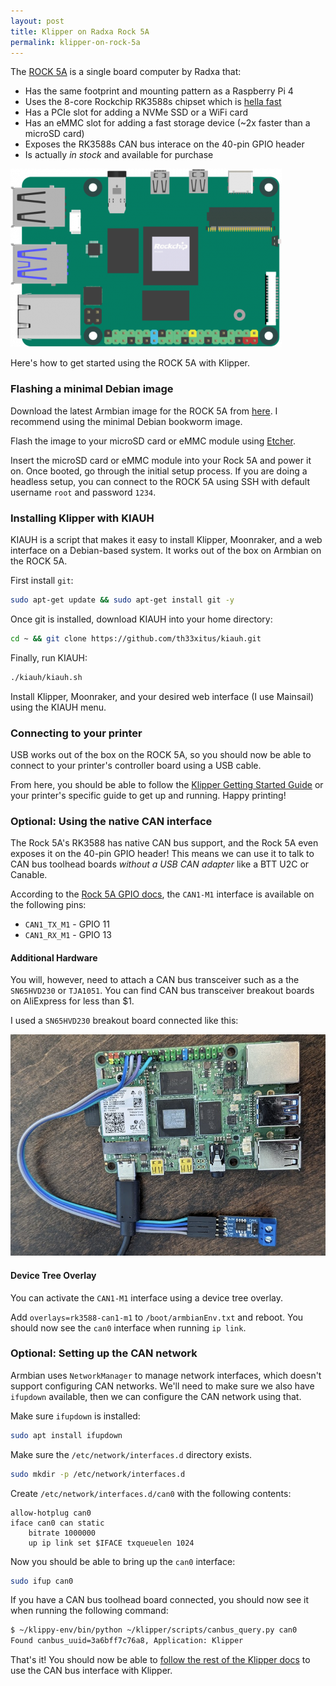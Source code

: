 ```yaml
---
layout: post
title: Klipper on Radxa Rock 5A
permalink: klipper-on-rock-5a
---
```


The [ROCK 5A](https://docs.radxa.com/en/rock5/rock5a/getting-started/overview) is a single board computer by Radxa that:

- Has the same footprint and mounting pattern as a Raspberry Pi 4
- Uses the 8-core Rockchip RK3588s chipset which is [hella fast](https://github.com/ThomasKaiser/sbc-bench/blob/master/Results.md)
- Has a PCIe slot for adding a NVMe SSD or a WiFi card
- Has an eMMC slot for adding a fast storage device (~2x faster than a microSD card)
- Exposes the RK3588s CAN bus interace on the 40-pin GPIO header
- Is actually *in stock* and available for purchase

![Radxa Rock 5A](/images/rock5a.png)

Here's how to get started using the ROCK 5A with Klipper.

### Flashing a minimal Debian image

Download the latest Armbian image for the ROCK 5A from [here](https://mirror-us-phx1.armbian.airframes.io/dl/rock-5a/archive/). I recommend using the minimal Debian bookworm image.

Flash the image to your microSD card or eMMC module using [Etcher](https://www.balena.io/etcher/).

Insert the microSD card or eMMC module into your Rock 5A and power it on. Once booted, go through the initial setup process. If you are doing a headless setup, you can connect to the ROCK 5A using SSH with default username `root` and password `1234`.

### Installing Klipper with KIAUH

KIAUH is a script that makes it easy to install Klipper, Moonraker, and a web interface on a Debian-based system. It works out of the box on Armbian on the ROCK 5A.

First install `git`:

```bash
sudo apt-get update && sudo apt-get install git -y
```

Once git is installed, download KIAUH into your home directory:

```bash
cd ~ && git clone https://github.com/th33xitus/kiauh.git
```

Finally, run KIAUH:

```bash
./kiauh/kiauh.sh
```

Install Klipper, Moonraker, and your desired web interface (I use Mainsail) using the KIAUH menu.

### Connecting to your printer

USB works out of the box on the ROCK 5A, so you should now be able to connect to your printer's controller board using a USB cable.

From here, you should be able to follow the [Klipper Getting Started Guide](https://www.klipper3d.org/Getting_Started.html) or your printer's specific guide to get up and running. Happy printing!

### Optional: Using the native CAN interface

The Rock 5A's RK3588 has native CAN bus support, and the Rock 5A even exposes it on the 40-pin GPIO header! This means we can use it to talk to CAN bus toolhead boards *without a USB CAN adapter* like a BTT U2C or Canable.

According to the [Rock 5A GPIO docs](https://wiki.radxa.com/Rock5/hardware/5a/gpio), the `CAN1-M1` interface is available on the following pins:

- `CAN1_TX_M1` - GPIO 11
- `CAN1_RX_M1` - GPIO 13

#### Additional Hardware

You will, however, need to attach a CAN bus transceiver such as a the `SN65HVD230` or `TJA1051`. You can find CAN bus transceiver breakout boards on AliExpress for less than $1.

I used a `SN65HVD230` breakout board connected like this:

![Rock 5A with SN65HVD230](/images/rock-5a-can-transceiver.png)

#### Device Tree Overlay

You can activate the `CAN1-M1` interface using a device tree overlay.

Add `overlays=rk3588-can1-m1` to `/boot/armbianEnv.txt` and reboot. You should now see the `can0` interface when running `ip link`.

### Optional: Setting up the CAN network

Armbian uses `NetworkManager` to manage network interfaces, which doesn't support configuring CAN networks. We'll need to make sure we also have `ifupdown` available, then we can configure the CAN network using that.

Make sure `ifupdown` is installed:

```bash
sudo apt install ifupdown
```

Make sure the `/etc/network/interfaces.d` directory exists.

```bash
sudo mkdir -p /etc/network/interfaces.d
```

Create `/etc/network/interfaces.d/can0` with the following contents:

```
allow-hotplug can0
iface can0 can static
    bitrate 1000000
    up ip link set $IFACE txqueuelen 1024
```

Now you should be able to bring up the `can0` interface:

```bash
sudo ifup can0
```

If you have a CAN bus toolhead board connected, you should now see it when running the following command:

```bash
$ ~/klippy-env/bin/python ~/klipper/scripts/canbus_query.py can0
Found canbus_uuid=3a6bff7c76a8, Application: Klipper
```

That's it! You should now be able to [follow the rest of the Klipper docs](https://www.klipper3d.org/CANBUS.html#configuring-klipper) to use the CAN bus interface with Klipper.

